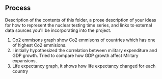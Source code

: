 ## Process

Description of the contents of this folder, a prose description of your ideas for how to represent
the nuclear testing time series, and links to external data sources you'll be incorporating into
the project.
1. Co2 emmisons graph show Co2 emmisons of countries which has one of highest Co2 emmisions.
2. I initially hypothesized the correlation between military expenditure and GDP growth.
Tried to compare how GDP growth affect Military expansions,
3. Life expectancy graph, it shows how life expectancy changed for each country
